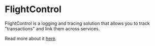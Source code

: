 # FlightControl

FlightControl is a logging and tracing solution that allows you to track "transactions" and link them across services.

Read more about it [here](http://www.slideshare.net/GilesWilliams/monolith-to-microservices-our-journey).
